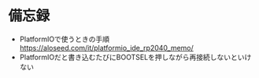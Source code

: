 # 備忘録
* PlatformIOで使うときの手順 https://aloseed.com/it/platformio_ide_rp2040_memo/
* PlatformIOだと書き込むたびにBOOTSELを押しながら再接続しないといけない
